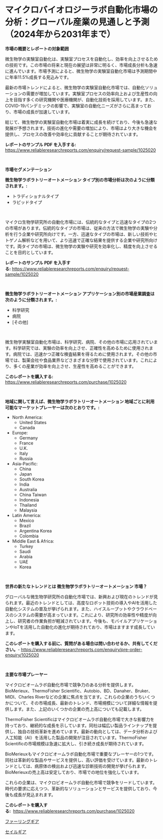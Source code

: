 <p><h1>マイクロバイオロジーラボ自動化市場の分析：グローバル産業の見通しと予測（2024年から2031年まで）</h1></p><p><strong>市場の概要とレポートの対象範囲</strong></p>
<p><p>微生物学の実験室自動化は、実験室プロセスを自動化し、効率を向上させるための技術です。この市場の将来と現在の展望は非常に明るく、市場成長分析も急速に進んでいます。市場予測によると、微生物学の実験室自動化市場は予測期間中に年率11.5%成長する見込みです。</p><p>最新の市場トレンドによると、微生物学の実験室自動化市場では、自動化ソリューションの需要が増加しています。実験室プロセスの効率向上および生産性の向上を目指す多くの研究機関や医療機関が、自動化技術を採用しています。また、COVID-19パンデミックの影響で、実験室の自動化ニーズがさらに高まっており、市場の成長が加速しています。</p><p>総じて、微生物学の実験室自動化市場は着実に成長を続けており、今後も急速な発展が予想されます。技術の進化や需要の増加により、市場はより大きな機会を提供し、プロセスの改善や効率化に貢献することが期待されています。</p></p>
<p><strong>レポートのサンプル PDF を入手する:</strong> <a href="https://www.reliableresearchreports.com/enquiry/request-sample/1025020">https://www.reliableresearchreports.com/enquiry/request-sample/1025020</a></p>
<p>&nbsp;</p>
<p><strong>市場セグメンテーション</strong></p>
<p><strong>微生物学ラボラトリーオートメーション タイプ別の市場分析は次のように分類されます。:</strong></p>
<p><ul><li>トラディショナルタイプ</li><li>ラピッドタイプ</li></ul></p>
<p>&nbsp;</p>
<p><p>マイクロ生物学研究所の自動化市場には、伝統的なタイプと迅速なタイプの2つの市場があります。伝統的なタイプの市場は、従来の方法で微生物学の実験や分析を行う企業や研究所向けです。一方、迅速なタイプの市場は、新しい技術やヒトゲノム解析などを用いて、より迅速で正確な結果を提供する企業や研究所向けです。両タイプの市場は、微生物学の実験や研究を効率化し、精度を向上させることを目的としています。</p></p>
<p><strong>レポートのサンプル PDF を入手する:</strong>&nbsp;<a href="https://www.reliableresearchreports.com/enquiry/request-sample/1025020">https://www.reliableresearchreports.com/enquiry/request-sample/1025020</a></p>
<p>&nbsp;</p>
<p><strong> 微生物学ラボラトリーオートメーション アプリケーション別の市場産業調査は次のように分類されます。:</strong></p>
<p><ul><li>科学研究</li><li>病院</li><li>[その他]</li></ul></p>
<p>&nbsp;</p>
<p><p>微生物学実験室自動化市場は、科学研究、病院、その他の市場に応用されています。科学研究では、実験の効率を向上させ、正確性を高めるために使用されます。病院では、迅速かつ正確な検査結果を得るために使用されます。その他の市場では、製薬会社や食品業界などさまざまな分野で使用されています。これにより、多くの産業が効率を向上させ、生産性を高めることができます。</p></p>
<p><strong>このレポートを購入する:</strong>&nbsp; <a href="https://www.reliableresearchreports.com/purchase/1025020">https://www.reliableresearchreports.com/purchase/1025020</a></p>
<p>&nbsp;</p>
<p><strong>地域に関して言えば、微生物学ラボラトリーオートメーション 地域ごとに利用可能なマーケットプレーヤーは次のとおりです。:</strong></p>
<p><ul>
    <li>
        North America:
        <ul>
            <li>United States</li>
            <li>Canada</li>
        </ul>
    </li>
    <li>
        Europe:
        <ul>
            <li>Germany</li>
            <li>France</li>
            <li>U.K.</li>
            <li>Italy</li>
            <li>Russia</li>
        </ul>
    </li>
    <li>
        Asia-Pacific:
        <ul>
            <li>China</li>
            <li>Japan</li>
            <li>South Korea</li>
            <li>India</li>
            <li>Australia</li>
            <li>China Taiwan</li>
            <li>Indonesia</li>
            <li>Thailand</li>
            <li>Malaysia</li>
        </ul>
    </li>
    <li>
        Latin America:
        <ul>
            <li>Mexico</li>
            <li>Brazil</li>
            <li>Argentina Korea</li>
            <li>Colombia</li>
        </ul>
    </li>
    <li>
        Middle East & Africa:
        <ul>
            <li>Turkey</li>
            <li>Saudi</li>
            <li>Arabia</li>
            <li>UAE</li>
            <li>Korea</li>
        </ul>
    </li>
    </ul></p>
<p>&nbsp;</p>
<p><strong>世界の新たなトレンドとは 微生物学ラボラトリーオートメーション 市場？</strong></p>
<p><p>グローバルな微生物学研究所の自動化市場では、新興および現在のトレンドが見られます。最近のトレンドとしては、高度なロボット技術の導入やAIを活用した自動化システムの普及が挙げられます。また、ハイスループットやクラウドベースのシステムの需要が高まっています。これにより、研究所の効率性や精度が向上し、研究者の作業負担が軽減されています。今後も、モバイルアプリケーションやIoTを活用した自動化の進化が期待されており、市場はますます成長しています。</p></p>
<p><strong>このレポートを購入する前に、質問がある場合は問い合わせるか、共有してください。</strong>- <a href="https://www.reliableresearchreports.com/enquiry/pre-order-enquiry/1025020">https://www.reliableresearchreports.com/enquiry/pre-order-enquiry/1025020</a></p>
<p>&nbsp;</p>
<p><strong>主要な市場プレーヤー</strong></p>
<p><p>マイクロビオームラボ自動化市場で競争力のある分析を提供します。BioMerieux、ThermoFisher Scientific、Autobio、BD、Danaher、Bruker、MIDI、Charles Riverなどの企業に焦点を当てます。これらの企業のうちいくつかについて、その市場成長、最新のトレンド、市場規模について詳細な情報を提供します。また、上記のいくつかの企業の売上高についても記載します。</p><p>ThermoFisher Scientificはマイクロビオームラボ自動化市場で大きな影響力を持っており、継続的な成長を示しています。同社は幅広い製品ラインナップを提供し、独自の技術革新を進めています。最新の動向としては、データ分析および人工知能（AI）を活用した製品の開発が注目されています。ThermoFisher Scientificの市場規模は急速に拡大し、引き続き成長が期待されています。</p><p>BioMerieuxもマイクロビオームラボ自動化市場で重要なプレーヤーの1つです。同社は革新的な製品やサービスを提供し、高い評価を受けています。最新のトレンドとしては、病原体の検出および迅速な診断技術の開発が挙げられます。BioMerieuxの売上高は安定しており、市場での地位を強化しています。</p><p>これらの企業は、マイクロビオームラボ自動化市場で競争をリードしています。時代の要求に応えつつ、革新的なソリューションとサービスを提供しており、今後も成長が見込まれます。</p></p>
<p><strong>このレポートを購入する:</strong>&nbsp;&nbsp;<a href="https://www.reliableresearchreports.com/purchase/1025020">https://www.reliableresearchreports.com/purchase/1025020</a></p>
<p><p><a href="https://medium.com/@valeridd446677/%E3%83%95%E3%83%AB%E3%83%AA%E3%83%B3%E3%82%B0%E3%82%AE%E3%82%A2%E5%B8%82%E5%A0%B4%E3%81%AE%E3%82%A4%E3%83%B3%E3%82%B5%E3%82%A4%E3%83%88-%E5%B8%82%E5%A0%B4%E5%8B%95%E5%90%91-%E6%88%90%E9%95%B7-2024%E5%B9%B4%E3%81%8B%E3%82%892031%E5%B9%B4%E3%81%BE%E3%81%A7%E3%81%AE%E4%BA%88%E6%B8%AC-3f1296265bbf">ファーリングギア</a></p><p><a href="https://medium.com/@attyourniture/%E3%82%BB%E3%83%BC%E3%83%AB%E7%94%A8%E3%82%AE%E3%82%A2%E5%B8%82%E5%A0%B4%E8%A6%8F%E6%A8%A1-cagr-%E3%83%88%E3%83%AC%E3%83%B3%E3%83%892024-2030-22450f1759a6">セイルギア</a></p></p>